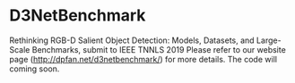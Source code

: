 # D3NetBenchmark
Rethinking RGB-D Salient Object Detection: Models, Datasets, and Large-Scale Benchmarks, submit to IEEE TNNLS 2019
Please refer to our website page (http://dpfan.net/d3netbenchmark/) for more details. The code will coming soon.
